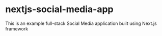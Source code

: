 # nextjs-social-media-app
This is an example full-stack Social Media application built using Next.js framework 
